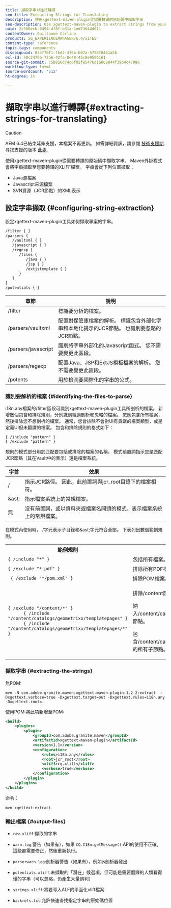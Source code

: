 ```yaml
---
title: 擷取字串以進行轉譯
seo-title: Extracting Strings for Translating
description: 使用xgettext-maven-plugin從需要轉譯的原始碼中擷取字串
seo-description: Use xgettext-maven-plugin to extract strings from your source code that need translating
uuid: 2c586ecb-8494-4f8f-b31a-1ed73644d611
contentOwner: Guillaume Carlino
products: SG_EXPERIENCEMANAGER/6.4/SITES
content-type: reference
topic-tags: components
discoiquuid: 034f70f1-fbd2-4f6b-b07a-5758f0461a5b
exl-id: 50c2479b-72b6-42fa-8e48-45c8e9596161
source-git-commit: c5b816d74c6f02f85476d16868844f39b4c47996
workflow-type: tm+mt
source-wordcount: '512'
ht-degree: 1%

---
```


# 擷取字串以進行轉譯{#extracting-strings-for-translating}

>[!CAUTION]
>
>AEM 6.4已結束延伸支援，本檔案不再更新。 如需詳細資訊，請參閱 [技術支援期](https://helpx.adobe.com//tw/support/programs/eol-matrix.html). 尋找支援的版本 [此處](https://experienceleague.adobe.com/docs/).

使用xgettext-maven-plugin從需要轉譯的原始碼中擷取字串。 Maven外掛程式會將字串擷取至您要轉譯的XLIFF檔案。 字串會從下列位置擷取：

* Java源檔案
* Javascript來源檔案
* SVN資源（JCR節點）的XML表示

## 設定字串擷取 {#configuring-string-extraction}

設定xgettext-maven-plugin工具如何擷取專案的字串。

```xml
/filter { }
/parsers {
   /vaultxml { }
   /javascript { }
   /regexp {
      /files {
         /java { } 
         /jsp { }
         /extjstemplate { }
      }
   }
}
/potentials { }
```

| 章節 | 說明 |
|---|---|
| /filter | 標識要分析的檔案。 |
| /parsers/vaultxml | 配置對保管庫檔案的解析。 標識包含外部化字串和本地化提示的JCR節點。 也識別要忽略的JCR節點。 |
| /parsers/javascript | 識別將字串外部化的Javascript函式。 您不需要變更此區段。 |
| /parsers/regexp | 配置Java、JSP和ExtJS模板檔案的解析。 您不需要變更此區段。 |
| /potents | 用於檢測要國際化的字串的公式。 |

### 識別要解析的檔案 {#identifying-the-files-to-parse}

i18n.any檔案的/filter區段可識別xgettext-maven-plugin工具所剖析的檔案。 新增數個包含和排除規則，分別識別經過剖析和忽略的檔案。 您應包含所有檔案，然後排除您不想剖析的檔案。 通常，您會排除不會對UI有貢獻的檔案類型，或是定義UI但未翻譯的檔案。 包含和排除規則的格式如下：

```
{ /include "pattern" }
{ /exclude "pattern" }
```

規則的模式部分用於匹配要包括或排除的檔案的名稱。 模式前置詞指示您是匹配JCR節點（其在Vault中的表示）還是檔案系統。

| 字首 | 效果 |
|---|---|
| / | 指示JCR路徑。 因此，此前置詞與jcr_root目錄下的檔案相符。 |
| &amp;ast; | 指示檔案系統上的常規檔案。 |
| 無 | 沒有前置詞，或以資料夾或檔案名開頭的模式，表示檔案系統上的常規檔案。 |

在模式內使用時， /字元表示子目錄和&amp;ast;字元符合全部。 下表列出數個範例規則。

<table> 
 <tbody> 
  <tr> 
   <th>範例規則</th> 
   <th>效果</th> 
  </tr> 
  <tr> 
   <td><code>{ /include "*" }</code></td> 
   <td>包括所有檔案。</td> 
  </tr> 
  <tr> 
   <td><code>{ /exclude "*.pdf" }</code></td> 
   <td>排除所有PDF檔案。</td> 
  </tr> 
  <tr> 
   <td><code> { /exclude "*/pom.xml" }</code></td> 
   <td>排除POM檔案。</td> 
  </tr> 
  <tr> 
   <td><code class="code">{ /exclude "/content/*" }
      { /include "/content/catalogs/geometrixx/templatepages" }
      { /include "/content/catalogs/geometrixx/templatepages/*" }</code></td> 
   <td><p>排除/content節點下的所有檔案。</p> <p>納入/content/catalogs/geometrixx/templatepages節點。</p> <p>包含/content/catalogs/geometrixx/templatepages的所有子節點。</p> </td> 
  </tr> 
 </tbody> 
</table>

### 擷取字串  {#extracting-the-strings}

無POM:

```shell
mvn -N com.adobe.granite.maven:xgettext-maven-plugin:1.2.2:extract  -Dxgettext.verbose=true -Dxgettext.target=out -Dxgettext.rules=i18n.any -Dxgettext.root=.
```

使用POM:將此項新增至POM:

```xml
<build>
    <plugins>
        <plugin>
            <groupId>com.adobe.granite.maven</groupId>
            <artifactId>xgettext-maven-plugin</artifactId>
            <version>1.1</version>
            <configuration>
                <rules>i18n.any</rules>
                <root>jcr_root</root>
                <xliff>cq.xliff</xliff>
                <verbose>true</verbose>
            </configuration>
        </plugin>
    </plugins>
</build>
```

命令：

```shell
mvn xgettext:extract
```

### 輸出檔案 {#output-files}

* `raw.xliff`:擷取的字串
* `warn.log`:警告（如果有），如果 `CQ.I18n.getMessage()` API的使用不正確。 這些都需要修正，然後重新執行。

* `parserwarn.log`:剖析器警告（如果有），例如js剖析器發出
* `potentials.xliff`:未擷取的「潛在」候選項，但可能是需要翻譯的人類看得懂的字串（可以忽略，仍產生大量誤判）
* `strings.xliff`:將要導入ALF的平面化xliff檔案
* `backrefs.txt`:允許快速查找指定字串的原始碼位置
